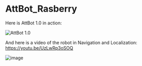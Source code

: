 # AttBot_Rasberry

Here is AttBot 1.0 in action:

![AttBot 1.0](https://user-images.githubusercontent.com/17289954/98924555-3de53e80-24d5-11eb-9b09-0b7a9abd44ea.png)

And here is a video of the robot in Navigation and Localization: https://youtu.be/UzLwRp3oSOQ

![image](https://media.giphy.com/media/mEDpd7oKJKSOjX5KLO/giphy.gif)



